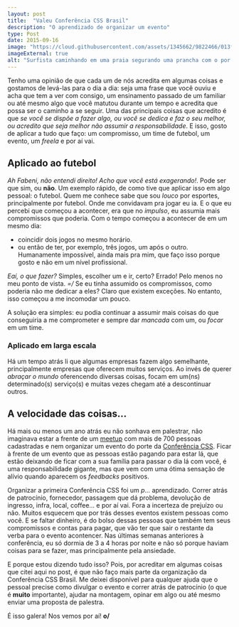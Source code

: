 ```yaml
---
layout: post
title:  "Valeu Conferência CSS Brasil"
description: "O aprendizado de organizar um evento"
type: Post
date: 2015-09-16
image: "https://cloud.githubusercontent.com/assets/1345662/9822466/013fcdc0-5897-11e5-9f00-6fab4f57a40e.jpg"
imageExternal: true
alt: "Surfista caminhando em uma praia segurando uma prancha com o por do sol ao fundo"
---
```


Tenho uma opinião de que cada um de nós acredita em algumas coisas e gostamos de levá-las para o dia a dia: seja uma frase que você ouviu e acha que tem a ver com consigo, um ensinamento passado de um familiar ou até mesmo algo que você matutou durante um tempo e acredita que possa ser o caminho a se seguir. Uma das principais coisas que acredito é que *se você se dispõe a fazer algo, ou você se dedica e faz o seu melhor, ou acredito que seja melhor não assumir a responsabilidade*. E isso, gosto de aplicar a tudo que faço: um compromisso, um time de futebol, um evento, um *freela* e por aí vai.

## Aplicado ao futebol

*Ah Fabeni, não entendi direito! Acho que você está exagerando!*. Pode ser que sim, ou **não**. Um exemplo rápido, de como tive que aplicar isso em algo pessoal: o futebol. Quem me conhece sabe que sou *louco* por esportes, principalmente por futebol. Onde me convidavam pra jogar eu ia. E o que eu percebi que começou a acontecer, era que no *impulso*, eu assumia mais compromissos que poderia. Com o tempo começou a acontecer de em um mesmo dia:

* coincidir dois jogos no mesmo horário. 
* ou então de ter, por exemplo, três jogos, um após o outro. Humanamente impossível, ainda mais pra mim, que faço isso porque gosto e não em um nível profissional.

*Eaí, o que fazer?* Simples, escolher um e ir, certo? Errado! Pelo menos no meu ponto de vista. *=/* Se eu tinha assumido os compromissos, como poderia não me dedicar a eles? Claro que existem exceções. No entanto, isso começou a me incomodar um pouco.

A solução era simples: eu podia continuar a assumir mais coisas do que conseguiria a me comprometer e sempre dar *mancada* com um, ou *focar* em um time.

### Aplicado em larga escala

Há um tempo atrás li que algumas empresas fazem algo semelhante, principalmente empresas que oferecem muitos serviços. Ao invés de querer *abraçar o mundo* oferencendo diversas coisas, focam em um(ns) determinado(s) serviço(s) e muitas vezes chegam até a descontinuar outros.

## A velocidade das coisas...

Há mais ou menos um ano atrás eu não sonhava em palestrar, não imaginava estar a frente de um [meetup](meetup.com/pt/CSS-SP) com mais de 700 pessoas cadastradas e nem organizar um evento do porte da [Conferência CSS](http://conferenciacssbrasil.com.br). Ficar à frente de um evento que as pessoas estão pagando para estar lá, que estão deixando de ficar com a sua família para passar o dia lá com você, é uma responsabilidade gigante, mas que vem com uma ótima sensação de alívio quando aparecem os *feedbacks* positivos.

Organizar a primeira Conferência CSS foi um *p...* aprendizado. Correr atrás de patrocínio, fornecedor, passagem que dá problema, devolução de ingresso, infra, local, coffee... e por aí vai. Fora a incerteza de prejuízo ou não. Muitos esquecem que por trás desses eventos existem pessoas como você. E se faltar dinheiro, é do bolso dessas pessoas que também tem seus compromissos e  contas para pagar, que vão ter que sair o restante da verba para o evento acontencer. Nas últimas semanas anteriores à conferência, eu só dormia de 3 a 4 horas por noite e não só porque haviam coisas para se fazer, mas principalmente pela ansiedade.

E porque estou dizendo tudo isso? Pois, por acreditar em algumas coisas que citei aqui no post, é que não faço mais parte da organização da Conferência CSS Brasil. Me deixei disponível para qualquer ajuda que o pessoal precise como divulgar o evento e correr atrás de patrocínio (o que é **muito** importante), ajudar na montagem, opinar em algo ou até mesmo enviar uma proposta de palestra.

É isso galera! Nos vemos por aí! **o/**


